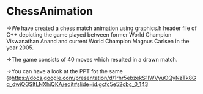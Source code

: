 # ChessAnimation

->We have created a chess match animation using graphics.h header file of C++ depicting the game played between former World Champion Viswanathan Anand and current World Champion Magnus Carlsen in the year 2005.

->The game consists of 40 moves which resulted in a drawn match.

->You can have a look at the PPT fot the same @https://docs.google.com/presentation/d/1rhr5ebzekS1IWVyuOQyNzTk8Gq_dwiQGSltLNXhiQKA/edit#slide=id.gcfc5e52cbc_0_143



